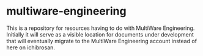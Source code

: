 # multiware-engineering
This is a repository for resources having to do with MultiWare Engineering. Initially it will serve as a visible location for documents under development that will eventually migrate to the MultiWare Engineering account instead of here on ichibrosan.
